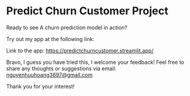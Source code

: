 # Predict Churn Customer Project
Ready to see A churn prediction model in action?

Try out my app at the following link:

Link to the app: https://predictchurncustomer.streamlit.app/

Bravo, I guess you have tried this, I welcome your feedback! Feel free to share any thoughts or suggestions via email: nguyenhuuhoang3697@gmail.com

Thank you for your interest!
